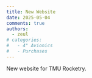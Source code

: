 ```yaml
---
title: New Website
date: 2025-05-04
comments: true
authors:
  - zeul
# categories:
#   - 4" Avionics
#   - Purchases
---
```


New website for TMU Rocketry.
